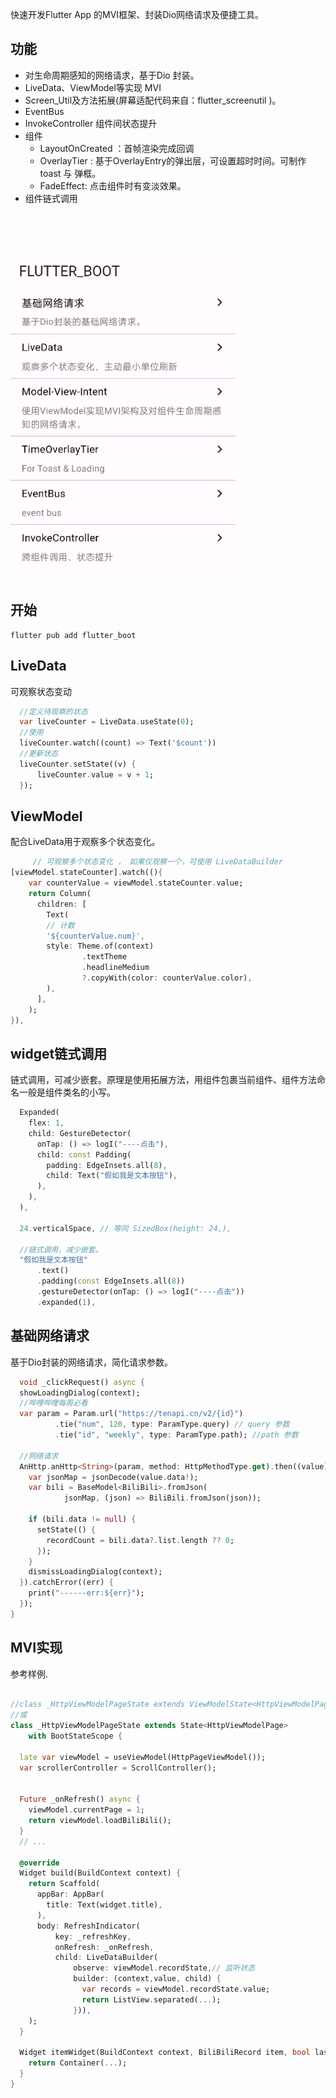 
快速开发Flutter App 的MVI框架、封装Dio网络请求及便捷工具。

## 功能
* 对生命周期感知的网络请求，基于Dio 封装。
* LiveData、ViewModel等实现 MVI
* Screen_Util及方法拓展(屏幕适配代码来自：flutter_screenutil )。
* EventBus
* InvokeController 组件间状态提升
* 组件
  * LayoutOnCreated ：首帧渲染完成回调
  * OverlayTier : 基于OverlayEntry的弹出层，可设置超时时间。可制作toast 与 弹框。 
  * FadeEffect: 点击组件时有变淡效果。
* 组件链式调用

<br><br><br><br> 
<img src="https://raw.githubusercontent.com/ymex/flutter_boot/main/example/assets/demo_home.png" width="360px">


## 开始

```shell
flutter pub add flutter_boot
```

## LiveData
可观察状态变动
```dart
  //定义待观察的状态
  var liveCounter = LiveData.useState(0);
  //使用
  liveCounter.watch((count) => Text('$count'))
  //更新状态 
  liveCounter.setState((v) {
      liveCounter.value = v + 1;
  });
```



## ViewModel
配合LiveData用于观察多个状态变化。

```dart
     // 可观察多个状态变化 ， 如果仅观察一个，可使用 LiveDataBuilder
[viewModel.stateCounter].watch((){
    var counterValue = viewModel.stateCounter.value;
    return Column(
      children: [
        Text(
        // 计数
        '${counterValue.num}',
        style: Theme.of(context)
                .textTheme
                .headlineMedium
                ?.copyWith(color: counterValue.color),
        ),
      ],
    );
}),
```
## widget链式调用
链式调用，可减少嵌套。原理是使用拓展方法，用组件包裹当前组件、组件方法命名一般是组件类名的小写。 

```dart
  Expanded(
    flex: 1,
    child: GestureDetector(
      onTap: () => logI("----点击"),
      child: const Padding(
        padding: EdgeInsets.all(8),
        child: Text("假如我是文本按钮"),
      ),
    ),
  ),

  24.verticalSpace, // 等同 SizedBox(height: 24,),

  //链式调用，减少嵌套。
  "假如我是文本按钮"
      .text()
      .padding(const EdgeInsets.all(8))
      .gestureDetector(onTap: () => logI("----点击"))
      .expanded(1),
```


## 基础网络请求
基于Dio封装的网络请求，简化请求参数。

```dart
  void _clickRequest() async {
  showLoadingDialog(context);
  //哔哩哔哩每周必看
  var param = Param.url("https://tenapi.cn/v2/{id}")
          .tie("num", 120, type: ParamType.query) // query 参数
          .tie("id", "weekly", type: ParamType.path); //path 参数

  //网络请求
  AnHttp.anHttp<String>(param, method: HttpMethodType.get).then((value) {
    var jsonMap = jsonDecode(value.data!);
    var bili = BaseModel<BiliBili>.fromJson(
            jsonMap, (json) => BiliBili.fromJson(json));

    if (bili.data != null) {
      setState(() {
        recordCount = bili.data?.list.length ?? 0;
      });
    }
    dismissLoadingDialog(context);
  }).catchError((err) {
    print("------err:${err}");
  });
}

```

## MVI实现
参考样例.

```dart

//class _HttpViewModelPageState extends ViewModelState<HttpViewModelPage> { 
//或
class _HttpViewModelPageState extends State<HttpViewModelPage>
    with BootStateScope {

  late var viewModel = useViewModel(HttpPageViewModel());
  var scrollerController = ScrollController();

 
  Future _onRefresh() async {
    viewModel.currentPage = 1;
    return viewModel.loadBiliBili();
  }
  // ...
  
  @override
  Widget build(BuildContext context) {
    return Scaffold(
      appBar: AppBar(
        title: Text(widget.title),
      ),
      body: RefreshIndicator(
          key: _refreshKey,
          onRefresh: _onRefresh,
          child: LiveDataBuilder(
              observe: viewModel.recordState,// 监听状态
              builder: (context,value, child) {
                var records = viewModel.recordState.value;
                return ListView.separated(...);
              })),
    );
  }

  Widget itemWidget(BuildContext context, BiliBiliRecord item, bool last) {
    return Container(...);
  }
}

```
